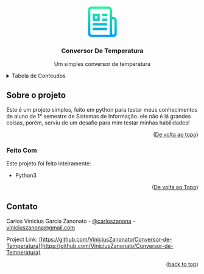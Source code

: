 <a id="readme-top"></a>

<!-- PROJECT LOGO -->
<br />
<div align="center">
  <a href="https://github.com/ViniciusZanonato">
    <img src="images/logo.png" alt="Logo" width="80" height="80">
  </a>

  <h3 align="center">Conversor De Temperatura</h3>

  <p align="center">
    Um simples conversor de temperatura
    <br />
</div>


<!-- TABLE OF CONTENTS -->
<details>
  <summary>Tabela de Conteudos</summary>
  <ol>
    <li>
      <a href="#Sobre o Projeto">Sobre o Projeto</a>
      <ul>
        <li><a href="#Feito Com">Feito Com</a></li>
      </ul>
    </li>
    <li><a href="#contato">Contato</a></li>
  </ol>
</details>



<!-- ABOUT THE PROJECT -->
## Sobre o projeto

Este é um projeto simples, feito em python para testar meus conhecimentos de aluno de 1° semestre de Sistemas de Informação. ele não é lá grandes coisas, porém, serviu de um desafio para mim testar minhas habilidades!

<p align="right">(<a href="#readme-top">De volta ao topo</a>)</p>



### Feito Com

Este projeto foi feito inteiramente:

* Python3

<p align="right">(<a href="#readme-top">De volta ao Topo</a>)</p>


<!-- CONTACT -->
## Contato

Carlos Vinicius Garcia Zanonato - [@carloszanona](https://www.instagram.com/carloszazona) - viniciuszanona@gmail.com

Project Link: [https://github.com/ViniciusZanonato/Conversor-de-Temperatura](https://github.com/ViniciusZanonato/Conversor-de-Temperatura)

<p align="right">(<a href="#readme-top">back to top</a>)</p>


[Bootstrap.com]: https://img.shields.io/badge/Bootstrap-563D7C?style=for-the-badge&logo=bootstrap&logoColor=white
[Bootstrap-url]: https://getbootstrap.com
[JQuery.com]: https://img.shields.io/badge/jQuery-0769AD?style=for-the-badge&logo=jquery&logoColor=white
[JQuery-url]: https://jquery.com 
